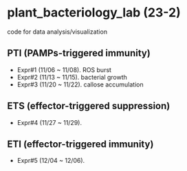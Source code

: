 # plant_bacteriology_lab (23-2)
code for data analysis/visualization

## PTI (PAMPs-triggered immunity)
- Expr#1 (11/06 ~ 11/08). ROS burst
- Expr#2 (11/13 ~ 11/15). bacterial growth
- Expr#3 (11/20 ~ 11/22). callose accumulation

## ETS (effector-triggered suppression)
- Expr#4 (11/27 ~ 11/29). 

## ETI (effector-triggered immunity)
- Expr#5 (12/04 ~ 12/06).
